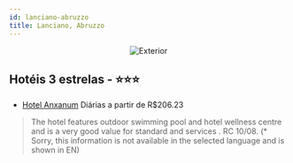 ```yaml
---
id: lanciano-abruzzo
title: Lanciano, Abruzzo
---
```


<center><img src="http://images.gta-travel.com/HH/Images/I/LANI/LANI-ANX-1.jpg" alt="Exterior" /></center>


## Hotéis 3 estrelas - ⭐️⭐️⭐️

-    [Hotel Anxanum](https://www.hurb.com/hoteis/lanciano/hotel-anxanum-JNP-JP789843?cmp=18055) Diárias a partir de R$206.23
   > The hotel features outdoor swimming pool and hotel wellness centre and is a very good value for standard and services . RC 10/08. (* Sorry, this information is not available in the selected language and is shown in EN) 
